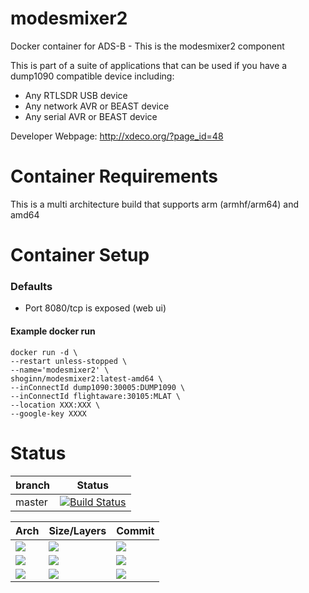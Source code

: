 # modesmixer2
Docker container for ADS-B - This is the modesmixer2 component

This is part of a suite of applications that can be used if you have a dump1090 compatible device including:
* Any RTLSDR USB device
* Any network AVR or BEAST device
* Any serial AVR or BEAST device

Developer Webpage: http://xdeco.org/?page_id=48

# Container Requirements

This is a multi architecture build that supports arm (armhf/arm64) and amd64

# Container Setup

### Defaults
* Port 8080/tcp is exposed (web ui)



#### Example docker run

```
docker run -d \
--restart unless-stopped \
--name='modesmixer2' \
shoginn/modesmixer2:latest-amd64 \
--inConnectId dump1090:30005:DUMP1090 \
--inConnectId flightaware:30105:MLAT \
--location XXX:XXX \
--google-key XXXX
```
# Status
| branch | Status |
|--------|--------|
| master | [![Build Status](https://travis-ci.org/ShoGinn/modesmixer2.svg?branch=master)](https://travis-ci.org/ShoGinn/modesmixer2) |

| Arch | Size/Layers | Commit |
|------|-------------|--------|
[![](https://images.microbadger.com/badges/version/shoginn/modesmixer2:latest-arm.svg)](https://microbadger.com/images/shoginn/modesmixer2:latest-arm "Get your own version badge on microbadger.com") | [![](https://images.microbadger.com/badges/image/shoginn/modesmixer2:latest-arm.svg)](https://microbadger.com/images/shoginn/modesmixer2:latest-arm "Get your own image badge on microbadger.com") | [![](https://images.microbadger.com/badges/commit/shoginn/modesmixer2:latest-arm.svg)](https://microbadger.com/images/shoginn/modesmixer2:latest-arm "Get your own commit badge on microbadger.com")
[![](https://images.microbadger.com/badges/version/shoginn/modesmixer2:latest-arm64.svg)](https://microbadger.com/images/shoginn/modesmixer2:latest-arm64 "Get your own version badge on microbadger.com") | [![](https://images.microbadger.com/badges/image/shoginn/modesmixer2:latest-arm64.svg)](https://microbadger.com/images/shoginn/modesmixer2:latest-arm64 "Get your own image badge on microbadger.com") | [![](https://images.microbadger.com/badges/commit/shoginn/modesmixer2:latest-arm64.svg)](https://microbadger.com/images/shoginn/modesmixer2:latest-arm64 "Get your own commit badge on microbadger.com")
[![](https://images.microbadger.com/badges/version/shoginn/modesmixer2:latest-amd64.svg)](https://microbadger.com/images/shoginn/modesmixer2:latest-amd64 "Get your own version badge on microbadger.com") | [![](https://images.microbadger.com/badges/image/shoginn/modesmixer2:latest-amd64.svg)](https://microbadger.com/images/shoginn/modesmixer2:latest-amd64 "Get your own image badge on microbadger.com") | [![](https://images.microbadger.com/badges/commit/shoginn/modesmixer2:latest-amd64.svg)](https://microbadger.com/images/shoginn/modesmixer2:latest-amd64 "Get your own commit badge on microbadger.com")


